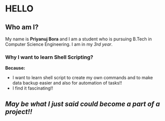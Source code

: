 # HELLO

## Who am I?

My name is **Priyanuj Bora** and I am a student who is  pursuing B.Tech in Computer Science Engineering.
I am in my _3rd year_.


### Why I want to learn Shell Scripting?

**Because:**
- I want to learn shell script to create my own commands and to make data backup easier and also for automation of tasks!!
- I find it fascinating!!

_May be what I just said could become a part of a project!!_
---
